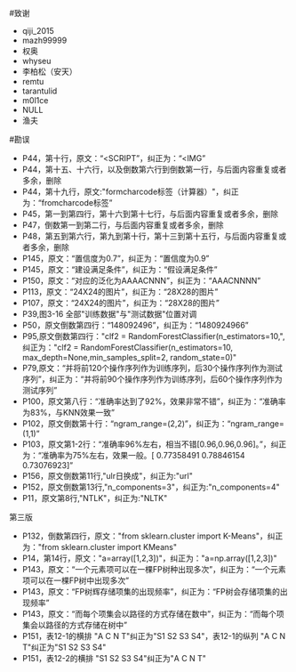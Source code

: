#致谢 
+ qiji_2015 
+ mazh99999
+ 权奥
+ whyseu
+ 李柏松（安天）
+ remtu
+ tarantulid
+ m0l1ce
+ NULL
+ 渔夫


#勘误

+ P44，第十行，原文：“<SCRIPT”，纠正为：“<IMG”
+ P44，第十五、十六行，以及倒数第六行到倒数第一行，与后面内容重复或者多余，删除
+ P44，第十九行，原文:"formcharcode标签（计算器）"，纠正为：“fromcharcode标签”
+ P45，第一到第四行，第十六到第十七行，与后面内容重复或者多余，删除
+ P47，倒数第一到第二行，与后面内容重复或者多余，删除
+ P48，第五到第六行，第九到第十行，第十三到第十五行，与后面内容重复或者多余，删除
+ P145，原文：“置信度为0.7”，纠正为：“置信度为0.9”
+ P145，原文：“建设满足条件”，纠正为：“假设满足条件”
+ P150，原文：“对应的泛化为AAAACNNN”，纠正为：“AAACNNNN”
+ P113，原文：“24X24的图片”，纠正为：“28X28的图片”
+ P107，原文：“24X24的图片”，纠正为：“28X28的图片”
+ P39,图3-16 全部"训练数据"与"测试数据"位置对调
+ P50，原文倒数第四行：“148092496”，纠正为：“1480924966”
+ P95,原文倒数第四行："clf2 = RandomForestClassifier(n_estimators=10,",纠正为："clf2 = RandomForestClassifier(n_estimators=10, max_depth=None,min_samples_split=2, random_state=0)"
+ P79,原文：“并将前120个操作序列作为训练序列，后30个操作序列作为测试序列”，纠正为：“并将前90个操作序列作为训练序列，后60个操作序列作为测试序列”
+ P100，原文第八行：“准确率达到了92%，效果非常不错”，纠正为：“准确率为83%，与KNN效果一致”
+ P102，原文倒数第十行：“ngram_range=(2,2)”，纠正为：“ngram_range=(1,1)”
+ P103，原文第1-2行：“准确率96%左右，相当不错[0.96,0.96,0.96]。”，纠正为：“准确率为75%左右，效果一般。[ 0.77358491  0.78846154  0.73076923]”
+ P156，原文倒数第11行,"ulr日换成"，纠正为:"url"
+ P152，原文倒数第13行,"n_components=3"，纠正为:"n_components=4"
+ P11，原文第8行,"NTLK"，纠正为:"NLTK"

第三版
+ P132，倒数第四行，原文："from sklearn.cluster import K-Means"，纠正为："from sklearn.cluster import KMeans"
+ P14，第14行，原文："a=array([1,2,3])"，纠正为："a=np.array([1,2,3])"
+ P143，原文：“一个元素项可以在一棵FP树种出现多次”，纠正为：“一个元素项可以在一棵FP树中出现多次”
+ P143，原文：“FP树辉存储项集的出现频率”，纠正为：“FP树会存储项集的出现频率”
+ P143，原文：“而每个项集会以路径的方式存储在数中”，纠正为：“而每个项集会以路径的方式存储在树中”
+ P151，表12-1的横排 "A C N T"纠正为"S1 S2 S3 S4"，表12-1的纵列 "A C N T"纠正为"S1 S2 S3 S4"
+ P151，表12-2的横排 "S1 S2 S3 S4"纠正为"A C N T"
